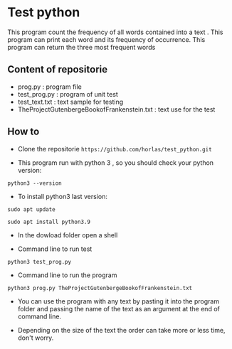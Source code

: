 # Test python 

This program count the frequency of all words contained into a text .
This program can print each word and  its frequency of occurrence.
This program can return the three most frequent words

##  Content of repositorie

* prog.py : program file
* test_prog.py : program of unit test
* test_text.txt : text sample for testing
* TheProjectGutenbergeBookofFrankenstein.txt : text use for the test

## How to 

* Clone the repositorie `https://github.com/horlas/test_python.git`

* This program run with python 3 , so you should check your python version:

 `python3 --version`

* To install python3 last version:

```
sudo apt update

sudo apt install python3.9

```
* In the dowload folder open a shell

* Command line to run test 

`python3 test_prog.py`

* Command line to run the program

`python3 prog.py TheProjectGutenbergeBookofFrankenstein.txt`

* You can use the program with any text by pasting it into the program folder and passing the name of the text as an argument at the end of command line.

* Depending on the size of the text the order can take more or less time, don't worry.